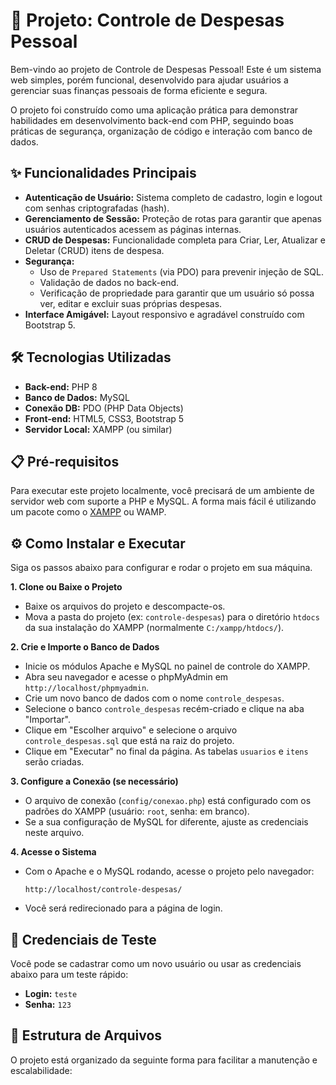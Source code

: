 # 🚀 Projeto: Controle de Despesas Pessoal

Bem-vindo ao projeto de Controle de Despesas Pessoal! Este é um sistema web simples, porém funcional, desenvolvido para ajudar usuários a gerenciar suas finanças pessoais de forma eficiente e segura.

O projeto foi construído como uma aplicação prática para demonstrar habilidades em desenvolvimento back-end com PHP, seguindo boas práticas de segurança, organização de código e interação com banco de dados.

## ✨ Funcionalidades Principais

* **Autenticação de Usuário:** Sistema completo de cadastro, login e logout com senhas criptografadas (hash).
* **Gerenciamento de Sessão:** Proteção de rotas para garantir que apenas usuários autenticados acessem as páginas internas.
* **CRUD de Despesas:** Funcionalidade completa para Criar, Ler, Atualizar e Deletar (CRUD) itens de despesa.
* **Segurança:**
    * Uso de `Prepared Statements` (via PDO) para prevenir injeção de SQL.
    * Validação de dados no back-end.
    * Verificação de propriedade para garantir que um usuário só possa ver, editar e excluir suas próprias despesas.
* **Interface Amigável:** Layout responsivo e agradável construído com Bootstrap 5.

## 🛠️ Tecnologias Utilizadas

* **Back-end:** PHP 8
* **Banco de Dados:** MySQL
* **Conexão DB:** PDO (PHP Data Objects)
* **Front-end:** HTML5, CSS3, Bootstrap 5
* **Servidor Local:** XAMPP (ou similar)

## 📋 Pré-requisitos

Para executar este projeto localmente, você precisará de um ambiente de servidor web com suporte a PHP e MySQL. A forma mais fácil é utilizando um pacote como o [XAMPP](https://www.apachefriends.org/pt_br/index.html) ou WAMP.

## ⚙️ Como Instalar e Executar

Siga os passos abaixo para configurar e rodar o projeto em sua máquina.

**1. Clone ou Baixe o Projeto**
   - Baixe os arquivos do projeto e descompacte-os.
   - Mova a pasta do projeto (ex: `controle-despesas`) para o diretório `htdocs` da sua instalação do XAMPP (normalmente `C:/xampp/htdocs/`).

**2. Crie e Importe o Banco de Dados**
   - Inicie os módulos Apache e MySQL no painel de controle do XAMPP.
   - Abra seu navegador e acesse o phpMyAdmin em `http://localhost/phpmyadmin`.
   - Crie um novo banco de dados com o nome `controle_despesas`.
   - Selecione o banco `controle_despesas` recém-criado e clique na aba "Importar".
   - Clique em "Escolher arquivo" e selecione o arquivo `controle_despesas.sql` que está na raiz do projeto.
   - Clique em "Executar" no final da página. As tabelas `usuarios` e `itens` serão criadas.

**3. Configure a Conexão (se necessário)**
   - O arquivo de conexão (`config/conexao.php`) está configurado com os padrões do XAMPP (usuário: `root`, senha: em branco).
   - Se a sua configuração de MySQL for diferente, ajuste as credenciais neste arquivo.

**4. Acesse o Sistema**
   - Com o Apache e o MySQL rodando, acesse o projeto pelo navegador:
     ```
     http://localhost/controle-despesas/
     ```
   - Você será redirecionado para a página de login.

## 🔑 Credenciais de Teste

Você pode se cadastrar como um novo usuário ou usar as credenciais abaixo para um teste rápido:

* **Login:** `teste`
* **Senha:** `123`

## 📁 Estrutura de Arquivos

O projeto está organizado da seguinte forma para facilitar a manutenção e escalabilidade:
